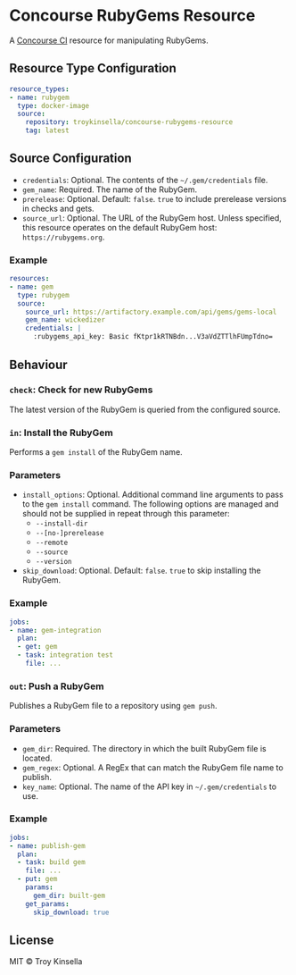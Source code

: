 # Concourse RubyGems Resource

A [Concourse CI](https://concourse-ci.org) resource for manipulating RubyGems.

## Resource Type Configuration

```yaml
resource_types:
- name: rubygem
  type: docker-image
  source:
    repository: troykinsella/concourse-rubygems-resource
    tag: latest
```

## Source Configuration

* `credentials`: Optional. The contents of the `~/.gem/credentials` file.
* `gem_name`: Required. The name of the RubyGem.
* `prerelease`: Optional. Default: `false`. `true` to include prerelease versions in checks and gets.
* `source_url`: Optional. The URL of the RubyGem host. Unless specified, 
  this resource operates on the default RubyGem host: `https://rubygems.org`.

### Example

```yaml
resources:
- name: gem
  type: rubygem
  source:
    source_url: https://artifactory.example.com/api/gems/gems-local
    gem_name: wickedizer
    credentials: |
      :rubygems_api_key: Basic fKtpr1kRTNBdn...V3aVdZTTlhFUmpTdno=
```

## Behaviour

### `check`: Check for new RubyGems

The latest version of the RubyGem is queried from the configured source.

### `in`: Install the RubyGem

Performs a `gem install` of the RubyGem name. 

### Parameters

* `install_options`: Optional. Additional command line arguments to pass to the
  `gem install` command. The following options are managed and should not be 
  supplied in repeat through this parameter:
  * `--install-dir`
  * `--[no-]prerelease`
  * `--remote`
  * `--source`
  * `--version`
* `skip_download`: Optional. Default: `false`. `true` to skip installing the RubyGem.

### Example

```yaml
jobs:
- name: gem-integration
  plan:
  - get: gem
  - task: integration test
    file: ...
```

### `out`: Push a RubyGem

Publishes a RubyGem file to a repository using `gem push`.

### Parameters

* `gem_dir`: Required. The directory in which the built RubyGem file is located.
* `gem_regex`: Optional. A RegEx that can match the RubyGem file name to publish.
* `key_name`: Optional. The name of the API key in `~/.gem/credentials` to use.

### Example

```yaml
jobs:
- name: publish-gem
  plan:
  - task: build gem
    file: ...
  - put: gem
    params:
      gem_dir: built-gem
    get_params:
      skip_download: true
```

## License

MIT © Troy Kinsella
